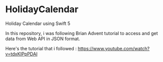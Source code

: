 # HolidayCalendar
Holiday Calendar using Swift 5

In this repository, i was following Brian Advent tutorial to access and get data from Web API in JSON format.

Here's the tutorial that i followed :
https://www.youtube.com/watch?v=tdxKIPpPDAI





